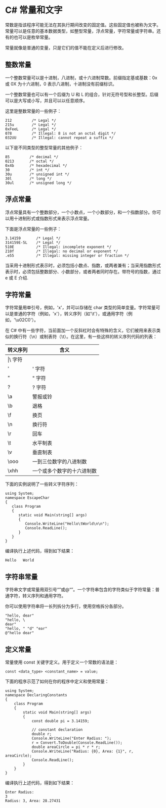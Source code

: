 # C\# 常量和文字

常数是指该程序可能无法在其执行期间改变的固定值。这些固定值也被称为文字。常量可以是任意的基本数据类型，如整型常量，浮点常量，字符常量或字符串。还有的也可以是枚举常量。

常量就像是普通的变量，只是它们的值不能在定义后进行修改。

## 整数常量

一个整数常量可以是十进制，八进制，或十六进制常数。前缀指定基或基数：0x 或 0X 为十六进制，0 表示八进制，十进制没有前缀标识。

一个整数常量也可以有一个后缀为 U 和 L 的组合，针对无符号型和长整型。后缀可以是大写或小写，并且可以以任意顺序。

这里是整数常量的一些例子：
```
212         /* Legal */
215u        /* Legal */
0xFeeL      /* Legal */
078         /* Illegal: 8 is not an octal digit */
032UU       /* Illegal: cannot repeat a suffix */
```

以下是不同类型的整型常量的其他例子：
```
85         /* decimal */
0213       /* octal */
0x4b       /* hexadecimal */
30         /* int */
30u        /* unsigned int */
30l        /* long */
30ul       /* unsigned long */
```

## 浮点常量

浮点常量具有一个整数部分，一个小数点，一个小数部分，和一个指数部分。你可以用十进制形式或指数形式来表示浮点常量。

下面是浮点常量的一些例子：
```
3.14159       /* Legal */
314159E-5L    /* Legal */
510E          /* Illegal: incomplete exponent */
210f          /* Illegal: no decimal or exponent */
.e55          /* Illegal: missing integer or fraction */
```

当采用十进制形式表示时，必须包括小数点、指数，或两者兼有；当采用指数形式表示时，必须包括整数部分、小数部分，或者两者同时存在。带符号的指数，通过 e 或 E 介绍.


## 字符常量

字符常量用单引号，例如，'x'，并可以存储在 char 类型的简单变量。字符常量可以是普通的字符（例如，'x'），转义序列（如'\t'），或通用字符（例如，'\u02C0'）。

在 C# 中有一些字符，当前面加一个反斜杠时会有特殊的含义，它们被用来表示类似的换行符（\n）或制表符（\t）。在这里，有一些这样的转义序列代码的列表：

| 转义序列 | 含义 |
| --- | --- |
|\\|\ 字符|
|\'|' 字符|
|\"|" 字符|
|\?|? 字符|
|\a|警报或铃|
|\b|退格|
|\f|换页|
|\n|换行符|
|\r|回车|
|\t|水平制表|
|\v|垂直制表|
|\ooo|一到三位数字的八进制数|
|\xhh|一个或多个数字的十六进制数|



下面的实例说明了一些转义字符序列：
```
using System;
namespace EscapeChar 
{
   class Program
   {
      static void Main(string[] args)
      {
         Console.WriteLine("Hello\tWorld\n\n");
         Console.ReadLine();
      }
   }
}
```

编译执行上述代码，得到如下结果：
```
Hello   World
```

## 字符串常量

字符串文字或常量用双引号“”或@“”。一个字符串包含的字符类似于字符常量：普通字符，转义序列和通用字符。

你可以使用字符串将一长列拆分为多行，使用空格拆分各部分。
```
"hello, dear"
"hello, \
dear"
"hello, " "d" "ear"
@"hello dear"
```

## 定义常量

常量使用 const 关键字定义。用于定义一个常数的语法是：
```
const <data_type> <constant_name> = value;
```

下面的程序示范了如何在你的程序中定义和使用常量：
```
using System;
namespace DeclaringConstants
{
    class Program
    {
        static void Main(string[] args)
        {
            const double pi = 3.14159;   
            
            // constant declaration 
            double r;
            Console.WriteLine("Enter Radius: ");
            r = Convert.ToDouble(Console.ReadLine());
            double areaCircle = pi * r * r;
            Console.WriteLine("Radius: {0}, Area: {1}", r, areaCircle);
            Console.ReadLine();
        }
    }
}
```

编译执行上述代码，得到如下结果：
```
Enter Radius: 
3
Radius: 3, Area: 28.27431
```
